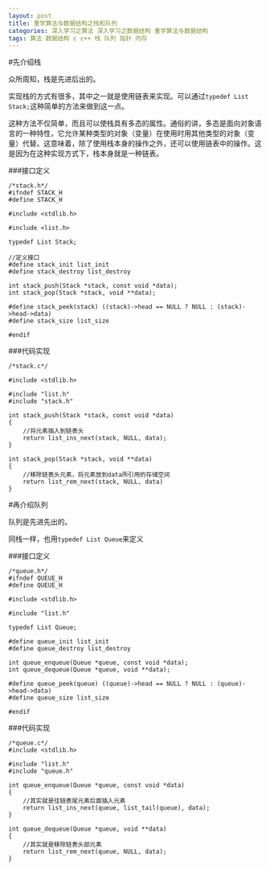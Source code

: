 ```yaml
---
layout: post
title: 重学算法与数据结构之栈和队列
categories: 深入学习之算法 深入学习之数据结构 重学算法与数据结构
tags: 算法 数据结构 c c++ 栈 队列 指针 内存
---
```


#先介绍栈

众所周知，栈是先进后出的。

实现栈的方式有很多，其中之一就是使用链表来实现。可以通过`typedef List Stack;`这种简单的方法来做到这一点。

这种方法不仅简单，而且可以使栈具有多态的属性。通俗的讲，多态是面向对象语言的一种特性，它允许某种类型的对象（变量）在使用时用其他类型的对象（变量）代替。这意味着，除了使用栈本身的操作之外，还可以使用链表中的操作。这是因为在这种实现方式下，栈本身就是一种链表。

###接口定义

```
/*stack.h*/
#ifndef STACK_H
#define STACK_H

#include <stdlib.h>

#include <list.h>

typedef List Stack;

//定义接口
#define stack_init list_init
#define stack_destroy list_destroy

int stack_push(Stack *stack, const void *data);
int stack_pop(Stack *stack, void **data);

#define stack_peek(stack) ((stack)->head == NULL ? NULL : (stack)->head->data)
#define stack_size list_size

#endif
```

###代码实现

```
/*stack.c*/

#include <stdlib.h>

#include "list.h"
#include "stack.h"

int stack_push(Stack *stack, const void *data)
{
    //将元素插入到链表头
    return list_ins_next(stack, NULL, data);
}

int stack_pop(Stack *stack, void **data)
{
    //移除链表头元素，将元素放到data所引用的存储空间
    return list_rem_next(stack, NULL, data)
}
```

#再介绍队列

队列是先进先出的。

同栈一样，也用`typedef List Queue`来定义

###接口定义

```
/*queue.h*/
#ifndef QUEUE_H
#define QUEUE_H

#include <stdlib.h>

#include "list.h"

typedef List Queue;

#define queue_init list_init
#define queue_destroy list_destroy

int queue_enqueue(Queue *queue, const void *data);
int queue_dequeue(Queue *queue, void **data);

#define queue_peek(queue) ((queue)->head == NULL ? NULL : (queue)->head->data)
#define queue_size list_size

#endif
```

###代码实现

```
/*queue.c*/
#include <stdlib.h>

#include "list.h"
#include "queue.h"

int queue_enqueue(Queue *queue, const void *data)
{
    //其实就是往链表尾元素后面插入元素
    return list_ins_next(queue, list_tail(queue), data);
}

int queue_dequeue(Queue *queue, void **data)
{
    //其实就是移除链表头部元素
    return list_rem_next(queue, NULL, data);
}
```
